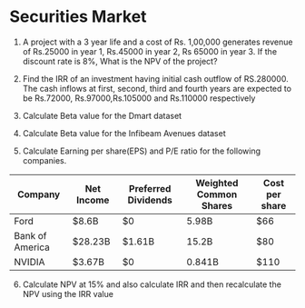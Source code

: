 # Securities Market

1. A project with a 3 year life and a cost of Rs. 1,00,000 generates revenue of
Rs.25000 in year 1, Rs.45000 in year 2, Rs 65000 in year 3. If the discount rate
is 8%, What is the NPV of the project?

2. Find the IRR of an investment having initial cash outflow of RS.280000. The cash
inflows at first, second, third and fourth years are expected to be Rs.72000,
Rs.97000,Rs.105000 and Rs.110000 respectively

3. Calculate Beta value for the Dmart dataset

4. Calculate Beta value for the Infibeam Avenues dataset

5. Calculate Earning per share(EPS) and P/E ratio for the following companies.

| Company | Net Income | Preferred Dividends | Weighted Common Shares | Cost per share |
| ------------- | ------------- | ------------- | ------------- | ------------- |
| Ford | $8.6B | $0 | 5.98B | $66 |
| Bank of America | $28.23B | $1.61B | 15.2B | $80 |
| NVIDIA | $3.67B | $0 | 0.841B | $110 |
 
6. Calculate NPV at 15% and also calculate IRR and then recalculate the NPV
using the IRR value
